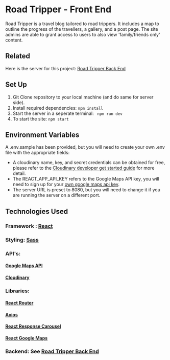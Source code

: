 # Road Tripper - Front End
Road Tripper is a travel blog tailored to road trippers. It includes a map to outline the progress of the travellers, a gallery, and a post page. The site admins are able to grant access to users to also view 'family/friends only' content. 

## Related
Here is the server for this project:
[Road Tripper Back End](https://github.com/erit27/road-tripper-backend)

## Set Up
1. Git Clone repository to your local machine (and do same for server side). 
2. Install required dependencies: 
``` npm install ```
3. Start the server in a seperate terminal:
``` npm run dev```
4. To start the site: 
``` npm start ```

## Environment Variables
A .env.sample has been provided, but you will need to create your own .env file with the appropriate fields: 
* A cloudinary name, key, and secret credentials can be obtained for free, please refer to the [Cloudinary developer get started guide](https://cloudinary.com/documentation/how_to_integrate_cloudinary) for more detail. 
* The REACT_APP_API_KEY refers to the Google Maps API key, you will need to sign up for your [own google maps api key](https://developers.google.com/maps).
* The server URL is preset to 8080, but you will need to change it if you are running the server on a different port.

## Technologies Used
### Framework : [React](https://reactjs.org/)
### Styling: [Sass](https://sass-lang.com/documentation/js-api/)
### API's: 
#### [Google Maps API](https://developers.google.com/maps)
#### [Cloudinary](https://cloudinary.com/)

### Libraries:
#### [React Router](https://www.npmjs.com/package/react-router-dom)
#### [Axios](https://www.npmjs.com/package/axios)
#### [React Response Carousel](https://www.npmjs.com/package/react-responsive-carousel)
#### [React Google Maps](https://www.npmjs.com/package/react-google-maps)

### Backend: See [Road Tripper Back End](https://github.com/erit27/road-tripper-backend)
